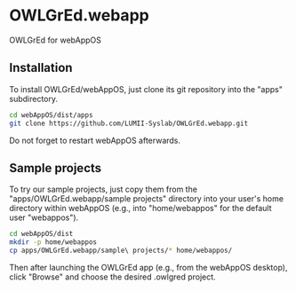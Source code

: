 # OWLGrEd.webapp
OWLGrEd for webAppOS

## Installation

To install OWLGrEd/webAppOS, just clone its git repository into the "apps" subdirectory.

```bash
cd webAppOS/dist/apps
git clone https://github.com/LUMII-Syslab/OWLGrEd.webapp.git
```

Do not forget to restart webAppOS afterwards.

## Sample projects

To try our sample projects, just copy them from the "apps/OWLGrEd.webapp/sample projects" directory
into your user's home directory within webAppOS (e.g., into "home/webappos" for the
default user "webappos").

```bash
cd webAppOS/dist
mkdir -p home/webappos
cp apps/OWLGrEd.webapp/sample\ projects/* home/webappos/
```

Then after launching the OWLGrEd app (e.g., from the webAppOS desktop),
click "Browse" and choose the desired .owlgred project.
